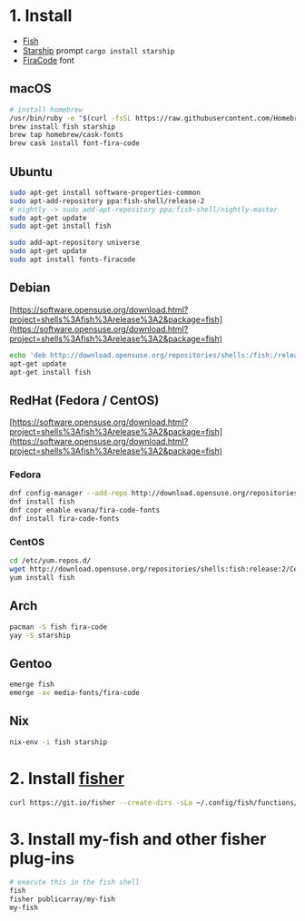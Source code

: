 # 1. Install

* [Fish](http://fishshell.com)
* [Starship](https://starship.rs/) prompt `cargo install starship`
* [FiraCode](https://github.com/tonsky/FiraCode/wiki/Installing) font

## macOS

```sh
# install homebrew
/usr/bin/ruby -e "$(curl -fsSL https://raw.githubusercontent.com/Homebrew/install/master/install)"
brew install fish starship
brew tap homebrew/cask-fonts
brew cask install font-fira-code
```

## Ubuntu

```sh
sudo apt-get install software-properties-common
sudo apt-add-repository ppa:fish-shell/release-2
# nightly -> sudo add-apt-repository ppa:fish-shell/nightly-master
sudo apt-get update
sudo apt-get install fish

sudo add-apt-repository universe
sudo apt-get update
sudo apt install fonts-firacode
```

## Debian

[https://software.opensuse.org/download.html?project=shells%3Afish%3Arelease%3A2&package=fish](https://software.opensuse.org/download.html?project=shells%3Afish%3Arelease%3A2&package=fish)


```sh
echo 'deb http://download.opensuse.org/repositories/shells:/fish:/release:/2/Debian_8.0/ /' > /etc/apt/sources.list.d/fish.list 
apt-get update
apt-get install fish
```

## RedHat (Fedora / CentOS)

[https://software.opensuse.org/download.html?project=shells%3Afish%3Arelease%3A2&package=fish](https://software.opensuse.org/download.html?project=shells%3Afish%3Arelease%3A2&package=fish)

### Fedora

```sh
dnf config-manager --add-repo http://download.opensuse.org/repositories/shells:fish:release:2/Fedora_25/shells:fish:release:2.repo
dnf install fish
dnf copr enable evana/fira-code-fonts
dnf install fira-code-fonts
```

### CentOS

```sh
cd /etc/yum.repos.d/
wget http://download.opensuse.org/repositories/shells:fish:release:2/CentOS_7/shells:fish:release:2.repo
yum install fish
```

## Arch

```sh
pacman -S fish fira-code
yay -S starship
```

## Gentoo

```sh
emerge fish
emerge -av media-fonts/fira-code
```

## Nix

```sh
nix-env -i fish starship
```

# 2. Install [fisher](https://github.com/jorgebucaran/fisher)

```sh
curl https://git.io/fisher --create-dirs -sLo ~/.config/fish/functions/fisher.fish
```

# 3. Install my-fish and other fisher plug-ins

```sh
# execute this in the fish shell
fish
fisher publicarray/my-fish
my-fish
```
